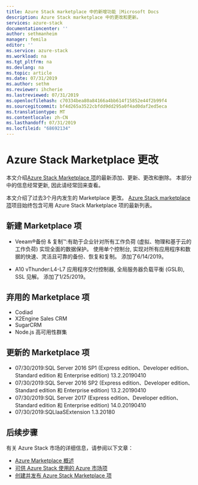 ```yaml
---
title: Azure Stack marketplace 中的新增功能 |Microsoft Docs
description: Azure Stack marketplace 中的更改和更新。
services: azure-stack
documentationcenter: ''
author: sethmanheim
manager: femila
editor: ''
ms.service: azure-stack
ms.workload: na
ms.tgt_pltfrm: na
ms.devlang: na
ms.topic: article
ms.date: 07/31/2019
ms.author: sethm
ms.reviewer: ihcherie
ms.lastreviewed: 07/31/2019
ms.openlocfilehash: c70334bea80a84166a4bb614f15852e44f2b99f4
ms.sourcegitcommit: bf4d265a3522cbfdd9dd295a0f4ad0daf2ed5eca
ms.translationtype: MT
ms.contentlocale: zh-CN
ms.lasthandoff: 07/31/2019
ms.locfileid: "68692134"
---
```

# <a name="azure-stack-marketplace-changes"></a>Azure Stack Marketplace 更改

本文介绍[Azure Stack Marketplace 项](azure-stack-marketplace-azure-items.md)的最新添加、更新、更改和删除。 本部分中的信息经常更新, 因此请经常回来查看。

本文介绍了过去3个月内发生的 Marketplace 更改。 [Azure Stack marketplace 项](azure-stack-marketplace-azure-items.md)项目始终包含可用 Azure Stack Marketplace 项的最新列表。

## <a name="new-marketplace-items"></a>新建 Marketplace 项

- Veeam®备份 & 复制™:有助于企业针对所有工作负荷 (虚拟、物理和基于云的工作负荷) 实现全面的数据保护。 使用单个控制台, 实现对所有应用程序和数据的快速、灵活且可靠的备份、恢复和复制。 添加了6/14/2019。

- A10 vThunder:L4-L7 应用程序交付控制器, 全局服务器负载平衡 (GSLB), SSL 见解。 添加了1/25/2019。

## <a name="deprecated-marketplace-items"></a>弃用的 Marketplace 项

- Codiad
- X2Engine Sales CRM
- SugarCRM
- Node.js 高可用性群集

## <a name="updated-marketplace-items"></a>更新的 Marketplace 项

- 07/30/2019:SQL Server 2016 SP1 (Express edition、Developer edition、Standard edition 和 Enterprise edition) 13.2.20190410
- 07/30/2019:SQL Server 2016 SP2 (Express edition、Developer edition、Standard edition 和 Enterprise edition) 13.2.20190410
- 07/30/2019:SQL Server 2017 (Express edition、Developer edition、Standard edition 和 Enterprise edition) 14.0.20190410
- 07/30/2019:SQLIaaSExtension 1.3.20180

## <a name="next-steps"></a>后续步骤

有关 Azure Stack 市场的详细信息，请参阅以下文章：

- [Azure Marketplace 概述](azure-stack-marketplace.md)
- [可供 Azure Stack 使用的 Azure 市场项](azure-stack-marketplace-azure-items.md)
- [创建并发布 Azure Stack Marketplace 项](azure-stack-create-and-publish-marketplace-item.md)
